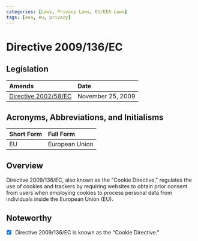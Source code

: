 ```yaml
---
categories: [Laws, Privacy Laws, EU/EEA Laws]
tags: [eea, eu, privacy]
---
```


# Directive 2009/136/EC

## Legislation

Amends | Date
:--- | :---
[Directive 2002/58/EC](/laws/directive-2002-58-ec.md) | November 25, 2009

## Acronyms, Abbreviations, and Initialisms

Short Form | Full Form
:--- | :---
EU | European Union

## Overview

Directive 2009/136/EC, also known as the "Cookie Directive," regulates the use of cookies and trackers by requiring websites to obtain prior consent from users when employing cookies to process personal data from individuals inside the European Union (EU).

## Noteworthy

- [x] Directive 2009/136/EC is known as the "Cookie Directive."